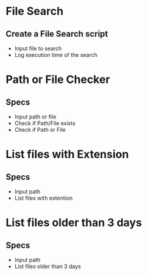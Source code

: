 # File Search

## Create a File Search script

- Input file to search
- Log execution time of the search


# Path or File Checker

## Specs

- Input path or file
- Check if Path/File exists
- Check if Path or File


# List files with Extension

## Specs

- Input path
- List files with extention


# List files older than 3 days

## Specs

- Input path
- List files older than 3 days